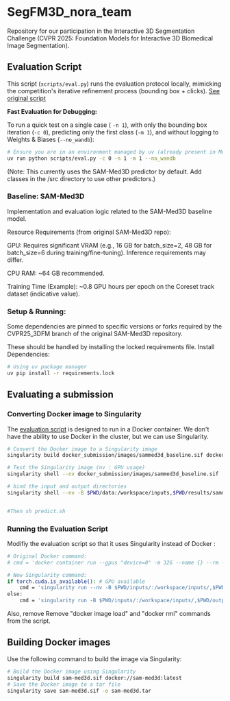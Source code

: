 # SegFM3D_nora_team

Repository for our participation in the Interactive 3D Segmentation Challenge (CVPR 2025: Foundation Models for Interactive 3D Biomedical Image Segmentation).

## Evaluation Script

This script (`scripts/eval.py`) runs the evaluation protocol locally, mimicking the competition's iterative refinement process (bounding box + clicks). [See original script](https://github.com/JunMa11/CVPR-MedSegFMCompetition/blob/main/CVPR25_iter_eval.py)

**Fast Evaluation for Debugging:**

To run a quick test on a single case ( `-n 1`), with only the bounding box iteration (`-c 0`), predicting only the first class (`-m 1`), and without logging to Weights & Biases (`--no_wandb`):

```bash
# Ensure you are in an environment managed by uv (already present in Meta's workspace : /work/dlclarge2/ndirt-SegFM3D )
uv run python scripts/eval.py -c 0 -n 1 -m 1 --no_wandb
```

(Note: This currently uses the SAM-Med3D predictor by default. Add classes in the /src directory to use other predictors.)

### Baseline: SAM-Med3D

Implementation and evaluation logic related to the SAM-Med3D baseline model.

Resource Requirements (from original SAM-Med3D repo):

GPU: Requires significant VRAM (e.g., 16 GB for batch_size=2, 48 GB for batch_size=6 during training/fine-tuning). Inference requirements may differ.

CPU RAM: ~64 GB recommended.

Training Time (Example): ~0.8 GPU hours per epoch on the Coreset track dataset (indicative value).



### Setup & Running:

Some dependencies are pinned to specific versions or forks required by the CVPR25_3DFM branch of the original SAM-Med3D repository.

These should be handled by installing the locked requirements file.
Install Dependencies:

```bash
# Using uv package manager
uv pip install -r requirements.lock
```

## Evaluating a submission
### Converting Docker image to Singularity
The [evaluation script](CVPR-MedSegFMCompetition/CVPR25_iter_eval.py) is designed to run in a Docker container. We don't have the ability to use Docker in the cluster, but we can use Singularity. 

```bash
# Convert the Docker image to a Singularity image
singularity build docker_submission/images/sammed3d_baseline.sif docker-archive://docker_submission/images/sammed3d_baseline.tar

# Test the Singularity image (nv : GPU usage)
singularity shell --nv docker_submission/images/sammed3d_baseline.sif

# bind the input and output directories
singularity shell --nv -B $PWD/data:/workspace/inputs,$PWD/results/sammed3d:/workspace/outputs  docker_submission/images/sammed3d_baseline.sif 


#Then sh predict.sh
```

### Running the Evaluation Script
Modifiy the evaluation script so that it uses Singularity instead of Docker :
```bash
# Original Docker command:
# cmd = 'docker container run --gpus "device=0" -m 32G --name {} --rm -v $PWD/inputs/:/workspace/inputs/ -v $PWD/outputs/:/workspace/outputs/ {}:latest /bin/bash -c "sh predict.sh" '.format(teamname, teamname)

# New Singularity command:
if torch.cuda.is_available(): # GPU available
    cmd = 'singularity run --nv -B $PWD/inputs/:/workspace/inputs/,$PWD/outputs/:/workspace/outputs/ {}.sif /bin/bash -c "sh predict.sh"'.format(teamname)
else:
    cmd = 'singularity run -B $PWD/inputs/:/workspace/inputs/,$PWD/outputs/:/workspace/outputs/ {}.sif /bin/bash -c "sh predict.sh"'.format(teamname)
```
Also, remove Remove "docker image load" and "docker rmi" commands from the script.

## Building Docker images

Use the following command to build the image via Singularity:

```bash
# Build the Docker image using Singularity
singularity build sam-med3d.sif docker://sam-med3d:latest
# Save the Docker image to a tar file
singularity save sam-med3d.sif -o sam-med3d.tar
```